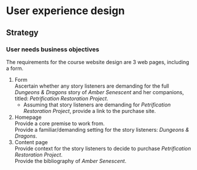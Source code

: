 # User experience design

## Strategy

### User needs business objectives

The requirements for the course website design are 3 web pages, including a form.
1. Form
    <br>Ascertain whether any story listeners are demanding for the full _Dungeons & Dragons_ story of _Amber Senescent_ and her companions, titled: _Petrification Restoration Project_.
    - Assuming that story listeners are demanding for _Petrification Restoration Project_, provide a link to the purchase site.
1. Homepage
    <br>Provide a core premise to work from.
    <br>Provide a familiar/demanding setting for the story listeners: _Dungeons & Dragons_.
1. Content page
    <br>Provide context for the story listeners to decide to purchase _Petrification Restoration Project_.
    <br>Provide the bibliography of _Amber Senescent_.

